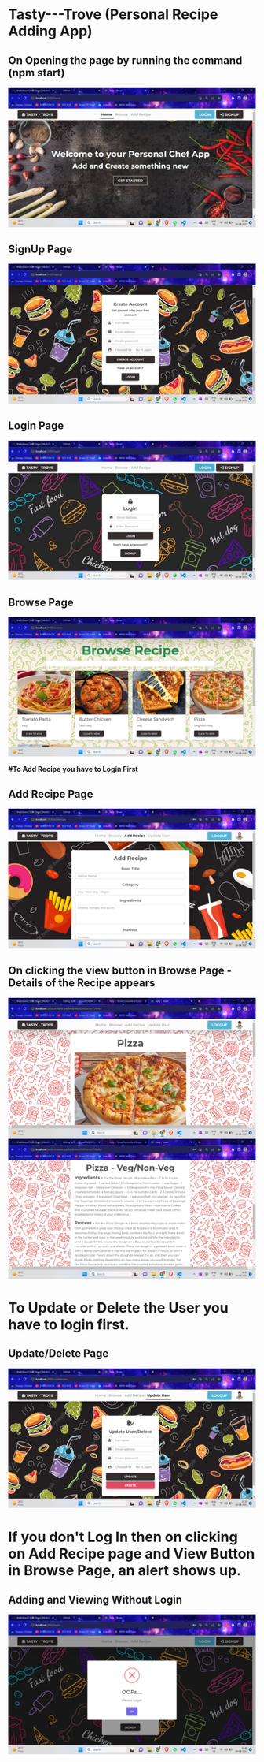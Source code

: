 # Tasty---Trove (Personal Recipe Adding App)

## On Opening the page by running the command (npm start)
![](https://github.com/YashVMishra/Tasty---Trove/blob/master/Screenshot/Home.png?raw=true)

## SignUp Page
![](https://github.com/YashVMishra/Tasty---Trove/blob/master/Screenshot/SignUp.png?raw=true)

## Login Page
![](https://github.com/YashVMishra/Tasty---Trove/blob/master/Screenshot/Login.png?raw=true)

## Browse Page
![](https://github.com/YashVMishra/Tasty---Trove/blob/master/Screenshot/Browse.png?raw=true)

**#To Add Recipe you have to Login First**

## Add Recipe Page
![](https://github.com/YashVMishra/Tasty---Trove/blob/master/Screenshot/Add%20Recipe.png?raw=true)

## On clicking the view button in Browse Page - Details of the Recipe appears
![](https://github.com/YashVMishra/Tasty---Trove/blob/master/Screenshot/View%201.png?raw=true)
![](https://github.com/YashVMishra/Tasty---Trove/blob/master/Screenshot/View%202.png?raw=true)

# **To Update or Delete the User you have to login first.**

## Update/Delete Page
![](https://github.com/YashVMishra/Tasty---Trove/blob/master/Screenshot/Update-Delete%20Page.png?raw=true)

# **If you don't Log In then on clicking on Add Recipe page and View Button in Browse Page, an alert shows up.**

## Adding and Viewing Without Login
![](https://github.com/YashVMishra/Tasty---Trove/blob/master/Screenshot/Without%20Login.png?raw=true)
